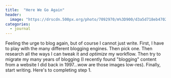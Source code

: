 ```yaml
---
title:  "Here We Go Again"
header:
  image: "https://drscdn.500px.org/photo/7092970/m%3D900/d3a5d718eb4702b6367ad706fbbaf452"
categories:
  - journal
---
```


Feeling the urge to blog again, but of course I cannot just write. First, I have to play with the many different blogging engines. Then pick one. Then research all the ways I can tweak it and _optimize_ my workflow. Then try to migrate my many years of blogging (I recently found "blogging" content from a website I did back in 1997...wow are those images low-res). Finally, start writing. Here's to completing step 1.
